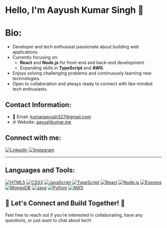 

<!--
**iamaayushk/iamaayushk** is a ✨ _special_ ✨ repository because its `README.md` (this file) appears on your GitHub profile.

Here are some ideas to get you started:

- 🔭 I’m currently working on ...
- 🌱 I’m currently learning ...
- 👯 I’m looking to collaborate on ...
- 🤔 I’m looking for help with ...
- 💬 Ask me about ...
- 📫 How to reach me: ...
- 😄 Pronouns: ...
- ⚡ Fun fact: ...
-->
# Hello, I'm Aayush Kumar Singh 👋

# Bio:
- Developer and tech enthusiast passionate about building web applications.
- Currently focusing on:
  - **React** and **Node.js** for front-end and back-end development.
  - Expanding skills in **TypeScript** and **AWS**.
- Enjoys solving challenging problems and continuously learning new technologies.
- Open to collaboration and always ready to connect with like-minded tech enthusiasts.

## Contact Information:
- 📧 Email: [kumaraayush327@gmail.com](mailto:kumaraayush327@gmail.com)
- 🌐 Website: [aayushkumar.me](https://aayushkumar.me/)
## Connect with me:
[![LinkedIn](https://img.shields.io/badge/LinkedIn-%230A66C2.svg?style=flat&logo=linkedin&logoColor=white)](https://www.linkedin.com/in/aayush-kumar-singh-/)
[![Instagram](https://img.shields.io/badge/Instagram-%23E4405F.svg?style=flat&logo=instagram&logoColor=white)](https://www.instagram.com/imaayush_k/)

---



## Languages and Tools:
[![HTML5](https://img.shields.io/badge/HTML5-%23E34F26.svg?style=flat&logo=html5&logoColor=white)](https://developer.mozilla.org/en-US/docs/Web/HTML)
[![CSS3](https://img.shields.io/badge/CSS3-%231572B6.svg?style=flat&logo=css3&logoColor=white)](https://developer.mozilla.org/en-US/docs/Web/CSS)
[![JavaScript](https://img.shields.io/badge/JavaScript-%23F7DF1E.svg?style=flat&logo=javascript&logoColor=white)](https://developer.mozilla.org/en-US/docs/Web/JavaScript)
[![TypeScript](https://img.shields.io/badge/TypeScript-%23007ACC.svg?style=flat&logo=typescript&logoColor=white)](https://www.typescriptlang.org/)
[![React](https://img.shields.io/badge/React-%2361DAFB.svg?style=flat&logo=react&logoColor=black)](https://reactjs.org/)
[![Node.js](https://img.shields.io/badge/Node.js-%23339933.svg?style=flat&logo=node.js&logoColor=white)](https://nodejs.org/)
[![Express](https://img.shields.io/badge/Express-%23000000.svg?style=flat&logo=express&logoColor=white)](https://expressjs.com/)
[![MongoDB](https://img.shields.io/badge/MongoDB-%2347A248.svg?style=flat&logo=mongodb&logoColor=white)](https://www.mongodb.com/)
[![Java](https://img.shields.io/badge/Java-%23007396.svg?style=flat&logo=java&logoColor=white)](https://www.oracle.com/java/)
[![Python](https://img.shields.io/badge/Python-%233776AB.svg?style=flat&logo=python&logoColor=white)](https://www.python.org/)
[![AWS](https://img.shields.io/badge/AWS-%23FF9900.svg?style=flat&logo=amazon-aws&logoColor=white)](https://aws.amazon.com/)



## 🚀 Let's Connect and Build Together! 🌟
Feel free to reach out if you're interested in collaborating, have any questions, or just want to chat about tech!
